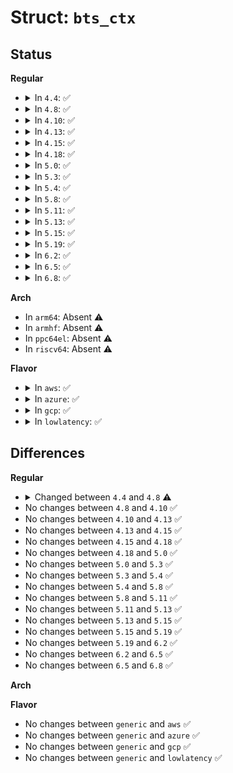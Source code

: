 # Struct: <code>bts_ctx</code>

## Status
<b>Regular</b>
<ul>
<li>
<details>
<summary>In <code>4.4</code>: ✅</summary>

```c
struct bts_ctx {
    struct perf_output_handle handle;
    struct debug_store ds_back;
    int started;
};
```
</details>
</li>
<li>
<details>
<summary>In <code>4.8</code>: ✅</summary>

```c
struct bts_ctx {
    struct perf_output_handle handle;
    struct debug_store ds_back;
    int state;
};
```
</details>
</li>
<li>
<details>
<summary>In <code>4.10</code>: ✅</summary>

```c
struct bts_ctx {
    struct perf_output_handle handle;
    struct debug_store ds_back;
    int state;
};
```
</details>
</li>
<li>
<details>
<summary>In <code>4.13</code>: ✅</summary>

```c
struct bts_ctx {
    struct perf_output_handle handle;
    struct debug_store ds_back;
    int state;
};
```
</details>
</li>
<li>
<details>
<summary>In <code>4.15</code>: ✅</summary>

```c
struct bts_ctx {
    struct perf_output_handle handle;
    struct debug_store ds_back;
    int state;
};
```
</details>
</li>
<li>
<details>
<summary>In <code>4.18</code>: ✅</summary>

```c
struct bts_ctx {
    struct perf_output_handle handle;
    struct debug_store ds_back;
    int state;
};
```
</details>
</li>
<li>
<details>
<summary>In <code>5.0</code>: ✅</summary>

```c
struct bts_ctx {
    struct perf_output_handle handle;
    struct debug_store ds_back;
    int state;
};
```
</details>
</li>
<li>
<details>
<summary>In <code>5.3</code>: ✅</summary>

```c
struct bts_ctx {
    struct perf_output_handle handle;
    struct debug_store ds_back;
    int state;
};
```
</details>
</li>
<li>
<details>
<summary>In <code>5.4</code>: ✅</summary>

```c
struct bts_ctx {
    struct perf_output_handle handle;
    struct debug_store ds_back;
    int state;
};
```
</details>
</li>
<li>
<details>
<summary>In <code>5.8</code>: ✅</summary>

```c
struct bts_ctx {
    struct perf_output_handle handle;
    struct debug_store ds_back;
    int state;
};
```
</details>
</li>
<li>
<details>
<summary>In <code>5.11</code>: ✅</summary>

```c
struct bts_ctx {
    struct perf_output_handle handle;
    struct debug_store ds_back;
    int state;
};
```
</details>
</li>
<li>
<details>
<summary>In <code>5.13</code>: ✅</summary>

```c
struct bts_ctx {
    struct perf_output_handle handle;
    struct debug_store ds_back;
    int state;
};
```
</details>
</li>
<li>
<details>
<summary>In <code>5.15</code>: ✅</summary>

```c
struct bts_ctx {
    struct perf_output_handle handle;
    struct debug_store ds_back;
    int state;
};
```
</details>
</li>
<li>
<details>
<summary>In <code>5.19</code>: ✅</summary>

```c
struct bts_ctx {
    struct perf_output_handle handle;
    struct debug_store ds_back;
    int state;
};
```
</details>
</li>
<li>
<details>
<summary>In <code>6.2</code>: ✅</summary>

```c
struct bts_ctx {
    struct perf_output_handle handle;
    struct debug_store ds_back;
    int state;
};
```
</details>
</li>
<li>
<details>
<summary>In <code>6.5</code>: ✅</summary>

```c
struct bts_ctx {
    struct perf_output_handle handle;
    struct debug_store ds_back;
    int state;
};
```
</details>
</li>
<li>
<details>
<summary>In <code>6.8</code>: ✅</summary>

```c
struct bts_ctx {
    struct perf_output_handle handle;
    struct debug_store ds_back;
    int state;
};
```
</details>
</li>
</ul>
<b>Arch</b>
<ul>
<li>
In <code>arm64</code>: Absent ⚠️
</li>
<li>
In <code>armhf</code>: Absent ⚠️
</li>
<li>
In <code>ppc64el</code>: Absent ⚠️
</li>
<li>
In <code>riscv64</code>: Absent ⚠️
</li>
</ul>
<b>Flavor</b>
<ul>
<li>
<details>
<summary>In <code>aws</code>: ✅</summary>

```c
struct bts_ctx {
    struct perf_output_handle handle;
    struct debug_store ds_back;
    int state;
};
```
</details>
</li>
<li>
<details>
<summary>In <code>azure</code>: ✅</summary>

```c
struct bts_ctx {
    struct perf_output_handle handle;
    struct debug_store ds_back;
    int state;
};
```
</details>
</li>
<li>
<details>
<summary>In <code>gcp</code>: ✅</summary>

```c
struct bts_ctx {
    struct perf_output_handle handle;
    struct debug_store ds_back;
    int state;
};
```
</details>
</li>
<li>
<details>
<summary>In <code>lowlatency</code>: ✅</summary>

```c
struct bts_ctx {
    struct perf_output_handle handle;
    struct debug_store ds_back;
    int state;
};
```
</details>
</li>
</ul>

## Differences
<b>Regular</b>
<ul>
<li>
<details>
<summary>Changed between <code>4.4</code> and <code>4.8</code> ⚠️</summary>
<ul>
<li>
<b>Field added. </b>
<code>int state</code>
</li>
<li>
<b>Field removed. </b>
<code>int started</code>
</li>
</ul>
</details>
</li>
<li>
No changes between <code>4.8</code> and <code>4.10</code> ✅
</li>
<li>
No changes between <code>4.10</code> and <code>4.13</code> ✅
</li>
<li>
No changes between <code>4.13</code> and <code>4.15</code> ✅
</li>
<li>
No changes between <code>4.15</code> and <code>4.18</code> ✅
</li>
<li>
No changes between <code>4.18</code> and <code>5.0</code> ✅
</li>
<li>
No changes between <code>5.0</code> and <code>5.3</code> ✅
</li>
<li>
No changes between <code>5.3</code> and <code>5.4</code> ✅
</li>
<li>
No changes between <code>5.4</code> and <code>5.8</code> ✅
</li>
<li>
No changes between <code>5.8</code> and <code>5.11</code> ✅
</li>
<li>
No changes between <code>5.11</code> and <code>5.13</code> ✅
</li>
<li>
No changes between <code>5.13</code> and <code>5.15</code> ✅
</li>
<li>
No changes between <code>5.15</code> and <code>5.19</code> ✅
</li>
<li>
No changes between <code>5.19</code> and <code>6.2</code> ✅
</li>
<li>
No changes between <code>6.2</code> and <code>6.5</code> ✅
</li>
<li>
No changes between <code>6.5</code> and <code>6.8</code> ✅
</li>
</ul>
<b>Arch</b>
<ul>
</ul>
<b>Flavor</b>
<ul>
<li>
No changes between <code>generic</code> and <code>aws</code> ✅
</li>
<li>
No changes between <code>generic</code> and <code>azure</code> ✅
</li>
<li>
No changes between <code>generic</code> and <code>gcp</code> ✅
</li>
<li>
No changes between <code>generic</code> and <code>lowlatency</code> ✅
</li>
</ul>
